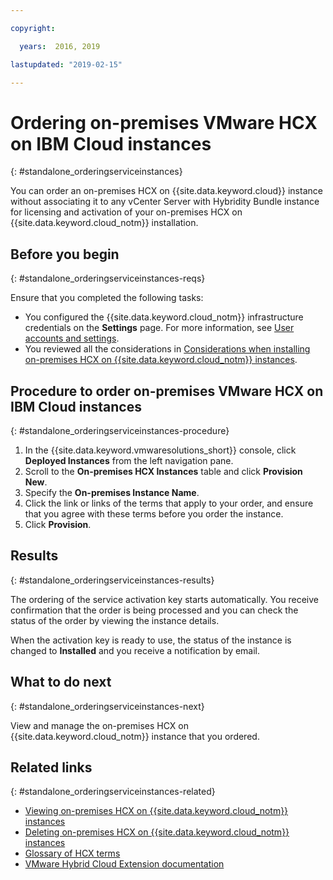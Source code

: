 ```yaml
---

copyright:

  years:  2016, 2019

lastupdated: "2019-02-15"

---
```


# Ordering on-premises VMware HCX on IBM Cloud instances
{: #standalone_orderingserviceinstances}

You can order an on-premises HCX on {{site.data.keyword.cloud}} instance without associating it to any vCenter Server with Hybridity Bundle instance for licensing and activation of your on-premises HCX on {{site.data.keyword.cloud_notm}} installation.

## Before you begin
{: #standalone_orderingserviceinstances-reqs}

Ensure that you completed the following tasks:
*  You configured the {{site.data.keyword.cloud_notm}} infrastructure credentials on the **Settings** page. For more information, see [User accounts and settings](/docs/services/vmwaresolutions/vmonic?topic=vmware-solutions-useraccount).
*  You reviewed all the considerations in [Considerations when installing on-premises HCX on {{site.data.keyword.cloud_notm}} instances](/docs/services/vmwaresolutions/services?topic=vmware-solutions-standalone_considerations).

## Procedure to order on-premises VMware HCX on IBM Cloud instances
{: #standalone_orderingserviceinstances-procedure}

1. In the {{site.data.keyword.vmwaresolutions_short}} console, click **Deployed Instances** from the left navigation pane.
2. Scroll to the **On-premises HCX Instances** table and click **Provision New**.
3. Specify the **On-premises Instance Name**.
4. Click the link or links of the terms that apply to your order, and ensure that you agree with these terms before you order the instance.
5. Click **Provision**.

## Results
{: #standalone_orderingserviceinstances-results}

The ordering of the service activation key starts automatically. You receive confirmation that the order is being processed and you can check the status of the order by viewing the instance details.

When the activation key is ready to use, the status of the instance is changed to **Installed** and you receive a notification by email.

## What to do next
{: #standalone_orderingserviceinstances-next}

View and manage the on-premises HCX on {{site.data.keyword.cloud_notm}} instance that you ordered.

## Related links
{: #standalone_orderingserviceinstances-related}

* [Viewing on-premises HCX on {{site.data.keyword.cloud_notm}} instances](/docs/services/vmwaresolutions/services?topic=vmware-solutions-standalone_viewingserviceinstances)
* [Deleting on-premises HCX on {{site.data.keyword.cloud_notm}} instances](/docs/services/vmwaresolutions/services?topic=vmware-solutions-standalone_deletingserviceinstances)
* [Glossary of HCX terms](/docs/services/vmwaresolutions/services?topic=vmware-solutions-hcx_glossary)
* [VMware Hybrid Cloud Extension documentation](https://cloud.vmware.com/vmware-hcx/resources)

